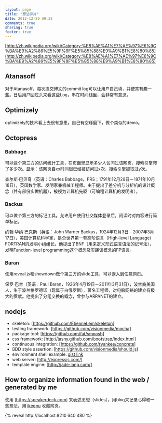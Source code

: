 ```yaml
---
layout: page
title: "想法碎片"
date: 2012-12-20 09:28
comments: true
sharing: true
footer: true
---
```


[http://zh.wikipedia.org/wiki/Category:%E8%AE%A1%E7%AE%97%E6%9C%BA%E9%A2%86%E5%9F%9F%E5%85%88%E9%A9%B1%E8%80%85](http://zh.wikipedia.org/wiki/Category:%E8%AE%A1%E7%AE%97%E6%9C%BA%E9%A2%86%E5%9F%9F%E5%85%88%E9%A9%B1%E8%80%85)

## Atanasoff

对于Atanasoff，每次提交博文的commit log可以让用户自己填，并使其有趣一些。日后用户回过头来看这些Log，串在时间线里，会非常有意思。

## Optimizely

optimizely的技术看上去很有意思，自己有空琢磨下，做个类似的demo。

## Octopress

### Babbage

可以做个第三方的访问统计工具，在页面里显示多少人访问过该网页，搜索引擎爬了多少次。显示：该网页自xx时间起已经被访问过x次，搜索引擎抓取过y次。

查尔斯·巴贝奇（英语：Charles Babbage，FRS；1791年12月26日－1871年10月18日），英国数学家、发明家兼机械工程师。由于提出了差分机与分析机的设计概念（并有部份实做机器），被视为计算机先驱（可编程计算机的发明者）。

### Backus

可以做个第三方的标记工具，允许用户使用社交媒体登录后，阅读时对内容进行简单标记。

约翰·华纳·巴克斯（英语：John Warner Backus，1924年12月3日－2007年3月17日），美国计算机科学家，是全世界第一套高阶语言（High-level Language）FORTRAN的发明小组组长。他提出了BNF（用来定义形式语言语法的记号法），发明Function-level programming这个概念及实践该概念的FP语言。

### Baran

使用reveal.js和showdown做个第三方的slide工具，可以嵌入到任意网页。

保罗·巴兰（英语：Paul Baran，1926年4月19日－2011年3月31日），波兰裔美国人，生于波兰格罗德诺（现属于白俄罗斯），著名工程师，对电脑网络的建立有极大的贡献。他提出了分组交换的概念，曾参与ARPANET的建立。



## nodejs

* skeleton: [https://github.com/EtienneLem/skeleton]
* testing framework: [https://github.com/visionmedia/mocha]
* package tool: [https://github.com/fat/smoosh]
* css framework: [http://jasny.github.com/bootstrap/index.html]
* continuous integration: [https://github.com/ryankee/concrete]
* BDD style assertion: [https://github.com/visionmedia/should.js]
* environment shell example: [gist link](https://raw.github.com/gist/1658930/17e51bef9a33e8f39560d118c9e4f1f49e6cabc3/mocha_sample_project_install.sh)
* web server: [http://expressjs.com/]
* template engine: [http://jade-lang.com/]

## How to organize information found in the web / generated by me

使用 [https://speakerdeck.com] 来表述思想（slides），用blog来记录心得和一些想法，用 [ikeepu](http://ikeepu.com) 收藏网页。


{% reveal http://localhost:8210 640 480 %}
